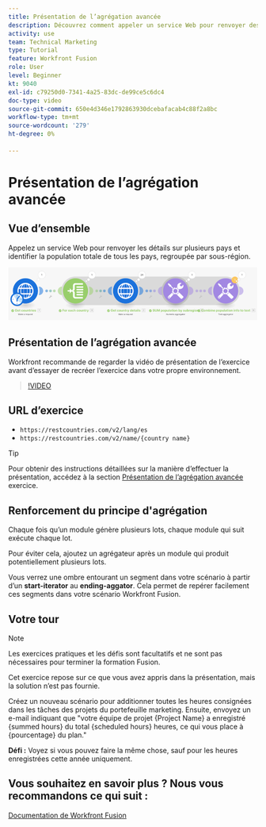 ```yaml
---
title: Présentation de l’agrégation avancée
description: Découvrez comment appeler un service Web pour renvoyer des détails sur plusieurs pays et identifier la population, regroupée par sous-région, le tout dans [!DNL Adobe Workfront Fusion].
activity: use
team: Technical Marketing
type: Tutorial
feature: Workfront Fusion
role: User
level: Beginner
kt: 9040
exl-id: c79250d0-7341-4a25-83dc-de99ce5c6dc4
doc-type: video
source-git-commit: 650e4d346e1792863930dcebafacab4c88f2a8bc
workflow-type: tm+mt
source-wordcount: '279'
ht-degree: 0%

---
```


# Présentation de l’agrégation avancée

## Vue d’ensemble

Appelez un service Web pour renvoyer les détails sur plusieurs pays et identifier la population totale de tous les pays, regroupée par sous-région.

![Une image du scénario Fusion](assets/iteration-and-aggregation-3.png)

## Présentation de l’agrégation avancée

Workfront recommande de regarder la vidéo de présentation de l’exercice avant d’essayer de recréer l’exercice dans votre propre environnement.

>[!VIDEO](https://video.tv.adobe.com/v/335281/?quality=12&learn=on)

## URL d’exercice

* `https://restcountries.com/v2/lang/es`
* `https://restcountries.com/v2/name/{country name}`

>[!TIP]
>
>Pour obtenir des instructions détaillées sur la manière d’effectuer la présentation, accédez à la section [Présentation de l’agrégation avancée](https://experienceleague.adobe.com/docs/workfront-learn/tutorials-workfront/fusion/exercises/advanced-aggregation.html?lang=en) exercice.

## Renforcement du principe d&#39;agrégation

Chaque fois qu’un module génère plusieurs lots, chaque module qui suit exécute chaque lot.

Pour éviter cela, ajoutez un agrégateur après un module qui produit potentiellement plusieurs lots.

Vous verrez une ombre entourant un segment dans votre scénario à partir d’un **start-iterator** au **ending-aggator**. Cela permet de repérer facilement ces segments dans votre scénario Workfront Fusion.

## Votre tour

>[!NOTE]
>
>Les exercices pratiques et les défis sont facultatifs et ne sont pas nécessaires pour terminer la formation Fusion.

Cet exercice repose sur ce que vous avez appris dans la présentation, mais la solution n’est pas fournie.

Créez un nouveau scénario pour additionner toutes les heures consignées dans les tâches des projets du portefeuille marketing. Ensuite, envoyez un e-mail indiquant que &quot;votre équipe de projet {Project Name} a enregistré {summed hours} du total {scheduled hours} heures, ce qui vous place à {pourcentage} du plan.&quot;

**Défi :** Voyez si vous pouvez faire la même chose, sauf pour les heures enregistrées cette année uniquement.

## Vous souhaitez en savoir plus ? Nous vous recommandons ce qui suit :

[Documentation de Workfront Fusion](https://experienceleague.adobe.com/docs/workfront/using/adobe-workfront-fusion/workfront-fusion-2.html?lang=en)
